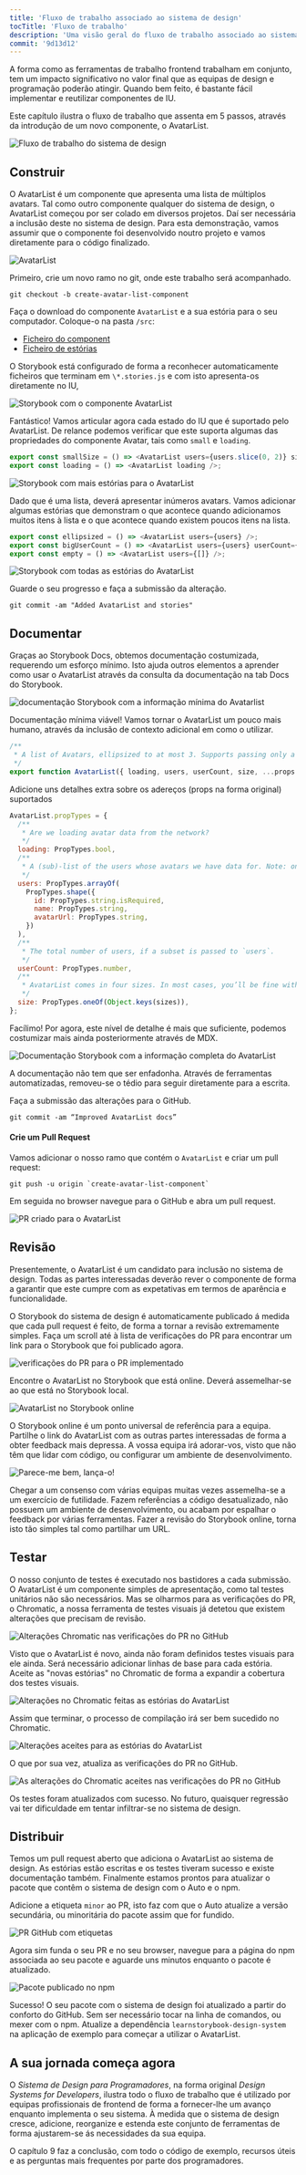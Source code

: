 ```yaml
---
title: 'Fluxo de trabalho associado ao sistema de design'
tocTitle: 'Fluxo de trabalho'
description: 'Uma visão geral do fluxo de trabalho associado ao sistema de design para programadores frontend'
commit: '9d13d12'
---
```


A forma como as ferramentas de trabalho frontend trabalham em conjunto, tem um impacto significativo no valor final que as equipas de design e programação poderão atingir. Quando bem feito, é bastante fácil implementar e reutilizar componentes de IU.

Este capítulo ilustra o fluxo de trabalho que assenta em 5 passos, através
da introdução de um novo componente, o AvatarList.

![Fluxo de trabalho do sistema de design](/design-systems-for-developers/design-system-workflow-horizontal.jpg)

## Construir

O AvatarList é um componente que apresenta uma lista de múltiplos avatars. Tal como outro componente qualquer do sistema de design, o AvatarList começou por ser colado em diversos projetos. Daí ser necessária a inclusão deste no sistema de design. Para esta demonstração, vamos assumir que o componente foi desenvolvido noutro projeto e vamos diretamente para o código finalizado.

![AvatarList](/design-systems-for-developers/AvatarList.jpg)

Primeiro, crie um novo ramo no git, onde este trabalho será acompanhado.

```shell
git checkout -b create-avatar-list-component
```

Faça o download do componente `AvatarList` e a sua estória para o seu computador. Coloque-o na pasta `/src`:

- [Ficheiro do component](https://raw.githubusercontent.com/chromaui/learnstorybook-design-system/2347a5e8b27635f39091728d0845ff7a2ded3699/src/AvatarList.js)
- [Ficheiro de estórias](https://raw.githubusercontent.com/chromaui/learnstorybook-design-system/2347a5e8b27635f39091728d0845ff7a2ded3699/src/AvatarList.stories.js)

O Storybook está configurado de forma a reconhecer automaticamente ficheiros que terminam em `\*.stories.js` e com isto apresenta-os diretamente no IU,

![Storybook com o componente AvatarList](/design-systems-for-developers/storybook-with-avatarlist.png)

Fantástico! Vamos articular agora cada estado do IU que é suportado pelo AvatarList. De relance podemos verificar que este suporta algumas das propriedades do componente Avatar, tais como `small` e `loading`.

```js:title=src/AvatarList.stories.js
export const smallSize = () => <AvatarList users={users.slice(0, 2)} size="small" />;
export const loading = () => <AvatarList loading />;
```

![Storybook com mais estórias para o AvatarList](/design-systems-for-developers/storybook-with-avatarlist-loading.png)

Dado que é uma lista, deverá apresentar inúmeros avatars. Vamos adicionar algumas estórias que demonstram o que acontece quando adicionamos muitos itens à lista e o que acontece quando existem poucos itens na lista.

```js:title=src/AvatarList.stories.js
export const ellipsized = () => <AvatarList users={users} />;
export const bigUserCount = () => <AvatarList users={users} userCount={100} />;
export const empty = () => <AvatarList users={[]} />;
```

![Storybook com todas as estórias do AvatarList](/design-systems-for-developers/storybook-with-all-avatarlist-stories.png)

Guarde o seu progresso e faça a submissão da alteração.

```shell
git commit -am "Added AvatarList and stories"
```

## Documentar

Graças ao Storybook Docs, obtemos documentação costumizada, requerendo um esforço mínimo. Isto ajuda outros elementos a aprender como usar o AvatarList através da consulta da documentação na tab Docs do Storybook.

![documentação Storybook com a informação mínima do Avatarlist](/design-systems-for-developers/storybook-docs-minimal-avatarlist.png)

Documentação mínima viável! Vamos tornar o AvatarList um pouco mais humano, através da inclusão de contexto adicional em como o utilizar.

```js:title=src/AvatarList.js
/**
 * A list of Avatars, ellipsized to at most 3. Supports passing only a subset of the total user count.
 */
export function AvatarList({ loading, users, userCount, size, ...props }) {}
```

Adicione uns detalhes extra sobre os adereços (props na forma original) suportados

```js:title=src/AvatarList.js
AvatarList.propTypes = {
  /**
   * Are we loading avatar data from the network?
   */
  loading: PropTypes.bool,
  /**
   * A (sub)-list of the users whose avatars we have data for. Note: only 3 will be displayed.
   */
  users: PropTypes.arrayOf(
    PropTypes.shape({
      id: PropTypes.string.isRequired,
      name: PropTypes.string,
      avatarUrl: PropTypes.string,
    })
  ),
  /**
   * The total number of users, if a subset is passed to `users`.
   */
  userCount: PropTypes.number,
  /**
   * AvatarList comes in four sizes. In most cases, you’ll be fine with `medium`.
   */
  size: PropTypes.oneOf(Object.keys(sizes)),
};
```

Facílimo! Por agora, este nível de detalhe é mais que suficiente, podemos costumizar mais ainda posteriormente através de MDX.

![Documentação Storybook com a informação completa do AvatarList](/design-systems-for-developers/storybook-docs-full-avatarlist.png)

A documentação não tem que ser enfadonha. Através de ferramentas automatizadas, removeu-se o tédio para seguir diretamente para a escrita.

Faça a submissão das alterações para o GitHub.

```shell
git commit -am “Improved AvatarList docs”
```

<h4>Crie um Pull Request</h4>

Vamos adicionar o nosso ramo que contém o `AvatarList` e criar um pull request:

```shell
git push -u origin `create-avatar-list-component`
```

Em seguida no browser navegue para o GitHub e abra um pull request.

![PR criado para o AvatarList](/design-systems-for-developers/github-pr-create-avatarlist.png)

## Revisão

Presentemente, o AvatarList é um candidato para inclusão no sistema de design. Todas as partes interessadas deverão rever o componente de forma a garantir que este cumpre com as expetativas em termos de aparência e funcionalidade.

O Storybook do sistema de design é automaticamente publicado á medida que cada pull request é feito, de forma a tornar a revisão extremamente simples. Faça um scroll até à lista de verificações do PR para encontrar um link para o Storybook que foi publicado agora.

![verificações do PR para o PR implementado](/design-systems-for-developers/github-pr-checks-deployed.png)

Encontre o AvatarList no Storybook que está online. Deverá assemelhar-se ao que está no Storybook local.

![AvatarList no Storybook online](/design-systems-for-developers/netlify-deployed-avatarlist-stories.png)

O Storybook online é um ponto universal de referência para a equipa. Partilhe o link do AvatarList com as outras partes interessadas de forma a obter feedback mais depressa. A vossa equipa irá adorar-vos, visto que não têm que lidar com código, ou configurar um ambiente de desenvolvimento.

![Parece-me bem, lança-o!](/design-systems-for-developers/visual-review-shipit.png)

Chegar a um consenso com várias equipas muitas vezes assemelha-se a um exercício de futilidade. Fazem referências a código desatualizado, não possuem um ambiente de desenvolvimento, ou acabam por espalhar o feedback por várias ferramentas. Fazer a revisão do Storybook online, torna isto tão simples tal como partilhar um URL.

## Testar

O nosso conjunto de testes é executado nos bastidores a cada submissão. O AvatarList é um componente simples de apresentação, como tal testes unitários não são necessários. Mas se olharmos para as verificações do PR, o Chromatic, a nossa ferramenta de testes visuais já detetou que existem alterações que precisam de revisão.

![Alterações Chromatic nas verificações do PR no GitHub](/design-systems-for-developers/github-pr-checks-chromatic-changes.png)

Visto que o AvatarList é novo, ainda não foram definidos testes visuais para ele ainda. Será necessário adicionar linhas de base para cada estória. Aceite as "novas estórias" no Chromatic de forma a expandir a cobertura dos testes visuais.

![Alterações no Chromatic feitas as estórias do AvatarList](/design-systems-for-developers/chromatic-avatarlist-changes.png)

Assim que terminar, o processo de compilação irá ser bem sucedido no Chromatic.

![Alterações aceites para as estórias do AvatarList](/design-systems-for-developers/chromatic-avatarlist-changes-accepted.png)

O que por sua vez, atualiza as verificações do PR no GitHub.

![As alterações do Chromatic aceites nas verificações do PR no GitHub](/design-systems-for-developers/github-pr-checks-chromatic-changes-accepted.png)

Os testes foram atualizados com sucesso. No futuro, quaisquer regressão vai ter dificuldade em tentar infiltrar-se no sistema de design.

## Distribuir

Temos um pull request aberto que adiciona o AvatarList ao sistema de design. As estórias estão escritas e os testes tiveram sucesso e existe documentação também. Finalmente estamos prontos para atualizar o pacote que contêm o sistema de design com o Auto e o npm.

Adicione a etiqueta `minor` ao PR, isto faz com que o Auto atualize a versão secundária, ou minoritária do pacote assim que for fundido.

![PR GitHub com etiquetas](/design-systems-for-developers/github-pr-labelled.png)

Agora sim funda o seu PR e no seu browser, navegue para a página do npm associada ao seu pacote e aguarde uns minutos enquanto o pacote é atualizado.

![Pacote publicado no npm](/design-systems-for-developers/npm-published-package.png)

Sucesso! O seu pacote com o sistema de design foi atualizado a partir do conforto do GitHub. Sem ser necessário tocar na linha de comandos, ou mexer com o npm. Atualize a dependência `learnstorybook-design-system` na aplicação de exemplo para começar a utilizar o AvatarList.

## A sua jornada começa agora

O _Sistema de Design para Programadores_, na forma original _Design Systems for Developers_, ilustra todo o fluxo de trabalho que é utilizado por equipas profissionais de frontend de forma a fornecer-lhe um avanço enquanto implementa o seu sistema. À medida que o sistema de design cresce, adicione, reorganize e estenda este conjunto de ferramentas de forma ajustarem-se ás necessidades da sua equipa.

O capítulo 9 faz a conclusão, com todo o código de exemplo, recursos úteis e as perguntas mais frequentes por parte dos programadores.
